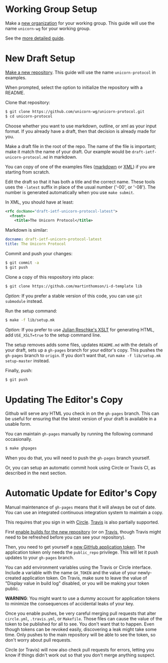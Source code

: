 # Working Group Setup

Make a [new organization](https://github.com/organizations/new) for your working
group.  This guide will use the name `unicorn-wg` for your working group.

See the [more detailed guide](https://github.com/martinthomson/i-d-template/blob/master/doc/WG-SETUP.md).

# New Draft Setup

[Make a new repository](https://github.com/new).  This guide will use the
name `unicorn-protocol` in examples.

When prompted, select the option to initialize the repository with a README.

Clone that repository:
```sh
$ git clone https://github.com/unicorn-wg/unicorn-protocol.git
$ cd unicorn-protocol
```

Choose whether you want to use markdown, outline, or xml as your input format.
If you already have a draft, then that decision is already made for you.

Make a draft file in the root of the repo.  The name of the file is important; make
it match the name of your draft. Our example would be `draft-ietf-unicorn-protocol.md`
in markdown.

You can copy of one of the examples files
([markdown](https://github.com/martinthomson/i-d-template/blob/master/doc/example.md) or
[XML](https://github.com/martinthomson/i-d-template/blob/master/doc/example.xml))
if you are starting from scratch.

Edit the draft so that it has both a title and the correct name.  These tools
uses the `-latest` suffix in place of the usual number ('-00', or '-08').  The
number is generated automatically when you use `make submit`.

In XML, you should have at least:
```xml
<rfc docName="draft-ietf-unicorn-protocol-latest">
  <front>
    <title>The Unicorn Protocol</title>
```

Markdown is similar:
```yaml
docname: draft-ietf-unicorn-protocol-latest
title: The Unicorn Protocol
```

Commit and push your changes:
```sh
$ git commit -a
$ git push
```

Clone a copy of this respository into place:

```sh
$ git clone https://github.com/martinthomson/i-d-template lib
```

*Option:* If you prefer a stable version of this code, you can use `git submodule`
instead.

Run the setup command:

```sh
$ make -f lib/setup.mk
```

*Option:* If you prefer to use [Julian Reschke's
XSLT](https://github.com/reschke/xml2rfc) for generating HTML, add
`USE_XSLT=true` to the setup command line.

The setup removes adds some files, updates `README.md` with the details of
your draft, sets up a `gh-pages` branch for your editor's copy.  This pushes
the `gh-pages` branch to `origin`.  If you don't want that, run `make -f
lib/setup.mk setup-master` instead.

Finally, push:

```sh
$ git push
```


# Updating The Editor's Copy

Github will serve any HTML you check in on the `gh-pages` branch.  This can be
useful for ensuring that the latest version of your draft is available in a
usable form.

You can maintain `gh-pages` manually by running the following command
occasionally.

```sh
$ make ghpages
```

When you do that, you will need to push the `gh-pages` branch yourself.

Or, you can setup an automatic commit hook using Circle or Travis CI, as described
in the next section.


# Automatic Update for Editor's Copy

Manual maintenance of `gh-pages` means that it will always be out of date.  You can
use an integrated continuous integration system to maintain a copy.

This requires that you sign in with [Circle](https://circleci.com/).
[Travis](https://travis-ci.org/) is also partially supported.

First [enable builds for the new repository](https://circleci.com/add-projects)
(or on [Travis](https://travis-ci.org/profile), though Travis might need to be
refreshed before you can see your repository).

Then, you need to get yourself a [new GitHub application
token](https://github.com/settings/tokens/new).  The application token only
needs the `public_repo` privilege.  This will let it push updates to your
`gh-pages` branch.

You can add environment variables using the Travis or Circle interface.  Include
a variable with the name `GH_TOKEN` and the value of your newly-created
application token.  On Travis, make sure to leave the value of "Display value in
build log" disabled, or you will be making your token public.

**WARNING**: You might want to use a dummy account for application tokens to
minimize the consequences of accidental leaks of your key.

Once you enable pushes, be very careful merging pull requests that alter
`circle.yml`, `.travis.yml`, or `Makefile`.  Those files can cause the value of
the token to be published for all to see.  You don't want that to happen.  Even
though tokens can be revoked easily, discovering a leak might take some time.
Only pushes to the main repository will be able to see the token, so don't worry
about pull requests.

Circle (or Travis) will now also check pull requests for errors, letting you
know if things didn't work out so that you don't merge anything suspect.
